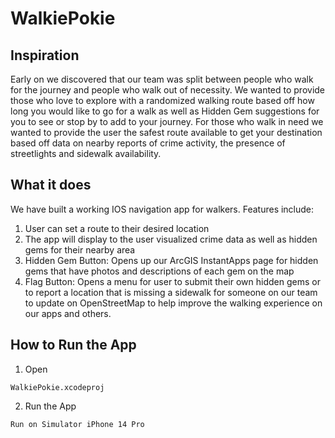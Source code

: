 # WalkiePokie

## Inspiration
Early on we discovered that our team was split between people who walk for the journey and people who walk out of necessity. We wanted to provide those who love to explore with a randomized walking route based off how long you would like to go for a walk as well as Hidden Gem suggestions for you to see or stop by to add to your journey. For those who walk in need we wanted to provide the user the safest route available to get your destination based off data on nearby reports of crime activity, the presence of streetlights and sidewalk availability.

## What it does
We have built a working IOS navigation app for walkers. Features include:

1. User can set a route to their desired location
2. The app will display to the user visualized crime data as well as hidden gems for their nearby area
3. Hidden Gem Button: Opens up our ArcGIS InstantApps page for hidden gems that have photos and descriptions of each gem on the map
4. Flag Button: Opens a menu for user to submit their own hidden gems or to report a location that is missing a sidewalk for someone on our team to update on OpenStreetMap to help
improve the walking experience on our apps and others.


## How to Run the App

1. Open
```
WalkiePokie.xcodeproj
```

2. Run the App
```
Run on Simulator iPhone 14 Pro
```
